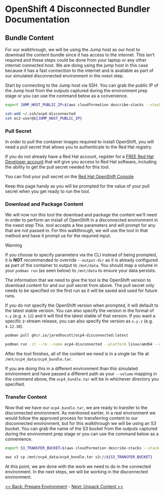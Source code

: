 # OpenShift 4 Disconnected Bundler Documentation

## Bundle Content

For our walkthrough, we will be using the Jump host as our host to download the
content bundle since it has access to the internet. This isn't required and
these steps could be done from your laptop or any other internet connected
host. We are doing using the jump host in this case because it has a fast
connection to the internet and is avaliable as part of our simulated
disconnected environment in the nxext step.

Start by connecting to the Jump host via SSH. You can grab the public IP of the
Jump host from the outputs captured during the environment prep stage or you
can use the command below as a convenience.

```bash
export JUMP_HOST_PUBLIC_IP=$(aws cloudformation describe-stacks --stack-name ocp4-disconnected --query 'Stacks[0].Outputs[?OutputKey==`JumpInstancePublicIp`].OutputValue' --output text)

ssh-add ~/.ssh/ocp4-disconnected
ssh ec2-user@${JUMP_HOST_PUBLIC_IP}
```

### Pull Secret

In order to pull the container images required to install OpenShift, you will
need a pull secret that allows you to authenticate to the Red Hat registry.

If you do not already have a Red Hat account, register for a [FREE Red Hat
Developer account](https://developers.redhat.com/register/) that will give you
access to Red Hat software, including the ability to get the pull secret needed
for this tool.

You can find your pull secret on the [Red Hat OpenShift
Console](https://console.redhat.com/openshift/install/pull-secret)

Keep this page handy as you will be prompted for the value of your pull secret
when you get ready to run the tool.

### Download and Package Content

We will now run this tool the download and package the content we'll need in
order to perform an install of OpenShift in a disconnected environment in the nxext step This
.tool accepts a few parameters and will prompt for any that are not passed in.
For this walkthrough, we will use the tool in that method and have it prompt us
for the required input.

> [!WARNING]
> If you choose to specify parameters via the CLI instead of being prompted, it
> is **NOT** recommended to override `--output-dir` as it is already
> configured as part of the container to output to `/mnt/data`. You should map
> a volume in your `podman run` (as seen below) to `/mnt/data` to ensure your
> data persists.

The information that we need to give the tool is the OpenShift version to
download content for and our pull secret from above. The pull secret only needs
to be specified on the first run as it will be saved and used for future runs.

If you do not specify the OpenShift version when prompted, it will default to
the latest stable version. You can also specify the version in the format of
`x.y` (e.g. `4.12`) and it will find the latest stable of that version. If you
want a specific z-stream release, you can also specify the version as `x.y.z`
(e.g. `4.12.30`).

```bash
podman pull ghcr.io/jaredhocutt/ocp4-disconnected:latest

podman run -it --rm --name ocp4-disconnected --platform linux/amd64 --volume /mnt/ocp4_data:/mnt/data:z ghcr.io/jaredhocutt/ocp4-disconnected:latest
```

After the tool finishes, all of the content we need is in a single tar file at
`/mnt/ocp4_data/ocp4_bundle.tar`.

If you are doing this in a different environment than this simulated
environment and have passed a different path as your `--volume` mapping in the
command above, the `ocp4_bundle.tar` will be in whichever directory you
specified.

### Transfer Content

Now that we have our `ocp4_bundle.tar`, we are ready to transfer to the
disconnected environment. As mentioned earlier, in a real environment we would
follow the approved process for transferring content to our disconnected
environment, but for this walkthrough we will be using an S3 bucket. You can
grab the name of the S3 bucket from the outputs captured during the environment
prep stage or you can use the command below as a convenience.

```bash
export S3_TRANSFER_BUCKET=$(aws cloudformation describe-stacks --stack-name ocp4-disconnected --query 'Stacks[0].Outputs[?OutputKey==`S3TransferBucket`].OutputValue' --output text)

aws s3 cp /mnt/ocp4_data/ocp4_bundle.tar s3://${S3_TRANSFER_BUCKET}
```

At this point, we are done with the work we need to do in the connected
environment. In the next steps, we will be working in the disconnected
environment.

[<< Back: Prepare Environment](index.md) - [Next: Unpack Content >>](unpack_content.md)
